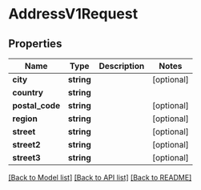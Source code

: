# AddressV1Request

## Properties
Name | Type | Description | Notes
------------ | ------------- | ------------- | -------------
**city** | **string** |  | [optional] 
**country** | **string** |  | 
**postal_code** | **string** |  | [optional] 
**region** | **string** |  | [optional] 
**street** | **string** |  | [optional] 
**street2** | **string** |  | [optional] 
**street3** | **string** |  | [optional] 

[[Back to Model list]](../../README.md#documentation-for-models) [[Back to API list]](../../README.md#documentation-for-api-endpoints) [[Back to README]](../../README.md)

